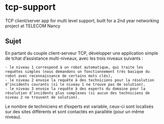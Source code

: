# tcp-support

TCP client/server app for multi level support, built for a 2nd year networking project at TELECOM Nancy

## Sujet

En partant du couple client-serveur TCP, développer une application simple de tchat
d’assistance multi-niveaux, avec les trois niveaux suivants :

    - le niveau 1 correspond à un robot automatique, qui traite les requêtes simples (nous demandons un fonctionnement très basique du robot avec reconnaissance de certains mots clés),
    - le niveau 2 envoie la requête à des techniciens pour la résolution d’incidents courants (si le niveau 1 ne trouve pas de solution),
    - le niveau 3 envoie la requête à des experts du domaine pour la résolution d’incidents plus complexes (si aucun des techniciens de niveau 2 ne trouvent de solution).

Le nombre de techniciens et d’experts est variable, ceux-ci sont localisés sur des sites
différents et sont contactés en parallèle (pour un même niveau).
